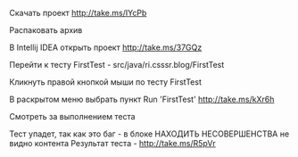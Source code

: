 Скачать проект http://take.ms/IYcPb 

Распаковать архив

В Intellij IDEA открыть проект http://take.ms/37GQz

Перейти к тесту FirstTest - src/java/ri.csssr.blog/FirstTest

Кликнуть правой кнопкой мыши по тесту FirstTest

В раскрытом меню выбрать пункт Run 'FirstTest' http://take.ms/kXr6h 

Смотреть за выполнением теста


Тест упадет, так как это баг - в блоке НАХОДИТЬ НЕСОВЕРШЕНСТВА не видно контента
Результат теста - http://take.ms/R5pVr

